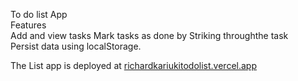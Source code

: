 To do list App  
Features  
Add and view tasks
Mark tasks as done by Striking throughthe task  
Persist data using localStorage. 

The List app is deployed at  [richardkariukitodolist.vercel.app
](https://richardkariukitodolist.vercel.app/)
